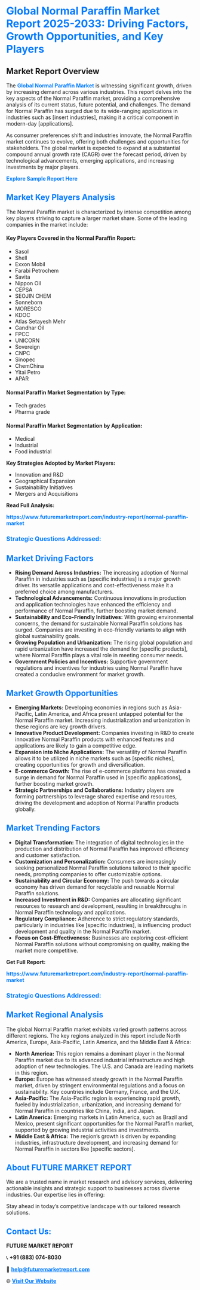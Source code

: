 <h1 style="color: #007BFF;">Global Normal Paraffin Market Report 2025-2033: Driving Factors, Growth Opportunities, and Key Players</h1>

<section id="overview">
<h2>Market Report Overview</h2>
<p>The <a href="https://www.futuremarketreport.com/industry-report/normal-paraffin-market" style="color: #007BFF; text-decoration: none;"><strong>Global Normal Paraffin Market</strong></a> is witnessing significant growth, driven by increasing demand across various industries. This report delves into the key aspects of the Normal Paraffin market, providing a comprehensive analysis of its current status, future potential, and challenges. The demand for Normal Paraffin has surged due to its wide-ranging applications in industries such as [insert industries], making it a critical component in modern-day [applications].</p>
<p>As consumer preferences shift and industries innovate, the Normal Paraffin market continues to evolve, offering both challenges and opportunities for stakeholders. The global market is expected to expand at a substantial compound annual growth rate (CAGR) over the forecast period, driven by technological advancements, emerging applications, and increasing investments by major players.</p>
</section>

<section id="overview">
<p><a href="https://www.futuremarketreport.com/request-sample/reportId=103000" style="color: #007BFF; text-decoration: none;"><strong>Explore Sample Report Here</strong></a></p>
</section>

<section id="key-players">
<h2 style="color: #007BFF;">Market Key Players Analysis</h2>
<p>The Normal Paraffin market is characterized by intense competition among key players striving to capture a larger market share. Some of the leading companies in the market include:</p>
<h4>Key Players Covered in the Normal Paraffin Report:</h4>
<ul><li>Sasol</li><li>Shell</li><li>Exxon Mobil</li><li>Farabi Petrochem</li><li>Savita</li><li>Nippon Oil</li><li>CEPSA</li><li>SEOJIN CHEM</li><li>Sonneborn</li><li>MORESCO</li><li>KDOC</li><li>Atlas Setayesh Mehr</li><li>Gandhar Oil</li><li>FPCC</li><li>UNICORN</li><li>Sovereign</li><li>CNPC</li><li>Sinopec</li><li>ChemChina</li><li>Yitai Petro</li><li>APAR</li></ul>
<h4>Normal Paraffin Market Segmentation by Type:</h4>
<ul><li>Tech grades</li><li>Pharma grade</li></ul>

<h4>Normal Paraffin Market Segmentation by Application:</h4>
<ul><li>Medical</li><li>Industrial</li><li>Food industrial</li></ul>
<p><strong>Key Strategies Adopted by Market Players:</strong></p>
<ul>
<li>Innovation and R&D</li>
<li>Geographical Expansion</li>
<li>Sustainability Initiatives</li>
<li>Mergers and Acquisitions</li>
</ul>
</section>

<section>
<p><strong>Read Full Analysis: </strong></p><a href="https://www.futuremarketreport.com/industry-report/normal-paraffin-market" style="color: #007BFF; text-decoration: none;"><strong>https://www.futuremarketreport.com/industry-report/normal-paraffin-market</strong></a>
<h3 style="color: #007BFF;">Strategic Questions Addressed:</h3>
</section>

<section id="driving-factors">
<h2 style="color: #007BFF;">Market Driving Factors</h2>
<ul>
<li><strong>Rising Demand Across Industries:</strong> The increasing adoption of Normal Paraffin in industries such as [specific industries] is a major growth driver. Its versatile applications and cost-effectiveness make it a preferred choice among manufacturers.</li>
<li><strong>Technological Advancements:</strong> Continuous innovations in production and application technologies have enhanced the efficiency and performance of Normal Paraffin, further boosting market demand.</li>
<li><strong>Sustainability and Eco-Friendly Initiatives:</strong> With growing environmental concerns, the demand for sustainable Normal Paraffin solutions has surged. Companies are investing in eco-friendly variants to align with global sustainability goals.</li>
<li><strong>Growing Population and Urbanization:</strong> The rising global population and rapid urbanization have increased the demand for [specific products], where Normal Paraffin plays a vital role in meeting consumer needs.</li>
<li><strong>Government Policies and Incentives:</strong> Supportive government regulations and incentives for industries using Normal Paraffin have created a conducive environment for market growth.</li>
</ul>
</section>

<section id="growth-opportunities">
<h2 style="color: #007BFF;">Market Growth Opportunities</h2>
<ul>
<li><strong>Emerging Markets:</strong> Developing economies in regions such as Asia-Pacific, Latin America, and Africa present untapped potential for the Normal Paraffin market. Increasing industrialization and urbanization in these regions are key growth drivers.</li>
<li><strong>Innovative Product Development:</strong> Companies investing in R&D to create innovative Normal Paraffin products with enhanced features and applications are likely to gain a competitive edge.</li>
<li><strong>Expansion into Niche Applications:</strong> The versatility of Normal Paraffin allows it to be utilized in niche markets such as [specific niches], creating opportunities for growth and diversification.</li>
<li><strong>E-commerce Growth:</strong> The rise of e-commerce platforms has created a surge in demand for Normal Paraffin used in [specific applications], further boosting market growth.</li>
<li><strong>Strategic Partnerships and Collaborations:</strong> Industry players are forming partnerships to leverage shared expertise and resources, driving the development and adoption of Normal Paraffin products globally.</li>
</ul>
</section>

<section id="trending-factors">
<h2 style="color: #007BFF;">Market Trending Factors</h2>
<ul>
<li><strong>Digital Transformation:</strong> The integration of digital technologies in the production and distribution of Normal Paraffin has improved efficiency and customer satisfaction.</li>
<li><strong>Customization and Personalization:</strong> Consumers are increasingly seeking personalized Normal Paraffin solutions tailored to their specific needs, prompting companies to offer customizable options.</li>
<li><strong>Sustainability and Circular Economy:</strong> The push towards a circular economy has driven demand for recyclable and reusable Normal Paraffin solutions.</li>
<li><strong>Increased Investment in R&D:</strong> Companies are allocating significant resources to research and development, resulting in breakthroughs in Normal Paraffin technology and applications.</li>
<li><strong>Regulatory Compliance:</strong> Adherence to strict regulatory standards, particularly in industries like [specific industries], is influencing product development and quality in the Normal Paraffin market.</li>
<li><strong>Focus on Cost-Effectiveness:</strong> Businesses are exploring cost-efficient Normal Paraffin solutions without compromising on quality, making the market more competitive.</li>
</ul>
</section>

<section>
<p><strong>Get Full Report: </strong></p><a href="https://www.futuremarketreport.com/industry-report/normal-paraffin-market" style="color: #007BFF; text-decoration: none;"><strong>https://www.futuremarketreport.com/industry-report/normal-paraffin-market</strong></a>
<h3 style="color: #007BFF;">Strategic Questions Addressed:</h3>
</section>


<section id="regional-analysis">
<h2 style="color: #007BFF;">Market Regional Analysis</h2>
<p>The global Normal Paraffin market exhibits varied growth patterns across different regions. The key regions analyzed in this report include North America, Europe, Asia-Pacific, Latin America, and the Middle East & Africa:</p>
<ul>
<li><strong>North America:</strong> This region remains a dominant player in the Normal Paraffin market due to its advanced industrial infrastructure and high adoption of new technologies. The U.S. and Canada are leading markets in this region.</li>
<li><strong>Europe:</strong> Europe has witnessed steady growth in the Normal Paraffin market, driven by stringent environmental regulations and a focus on sustainability. Key countries include Germany, France, and the U.K.</li>
<li><strong>Asia-Pacific:</strong> The Asia-Pacific region is experiencing rapid growth, fueled by industrialization, urbanization, and increasing demand for Normal Paraffin in countries like China, India, and Japan.</li>
<li><strong>Latin America:</strong> Emerging markets in Latin America, such as Brazil and Mexico, present significant opportunities for the Normal Paraffin market, supported by growing industrial activities and investments.</li>
<li><strong>Middle East & Africa:</strong> The region’s growth is driven by expanding industries, infrastructure development, and increasing demand for Normal Paraffin in sectors like [specific sectors].</li>
</ul>
</section>

<footer>
<h2 style="color: #007BFF;">About FUTURE MARKET REPORT</h2>
<p>We are a trusted name in market research and advisory services, delivering actionable insights and strategic support to businesses across diverse industries. Our expertise lies in offering:</p>

<p>Stay ahead in today’s competitive landscape with our tailored research solutions.</p>

<h2 style="color: #007BFF;">Contact Us:</h2>
<p><strong>FUTURE MARKET REPORT</strong></p>
<p>📞 <strong>+91 (883) 074-8030</strong></p>
<p>📧 <strong><a href="mailto:help@futuremarketreport.com" style="color: #007BFF;">help@futuremarketreport.com</a></strong></p>
<p>🌐 <strong><a href="https://www.futuremarketreport.com/" style="color: #007BFF;">Visit Our Website</a></strong></p>
</footer>